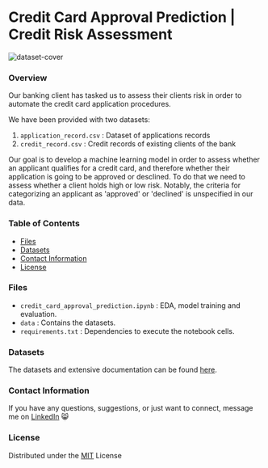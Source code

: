 # Credit Card Approval Prediction | Credit Risk Assessment
![dataset-cover](https://github.com/user-attachments/assets/90d9b6c9-6b04-453e-a117-67961d94df80)

### Overview
Our banking client has tasked us to assess their clients risk in order to automate the credit card application procedures.

We have been provided with two datasets:
1. `application_record.csv` : Dataset of applications records
2. `credit_record.csv` : Credit records of existing clients of the bank

Our goal is to develop a machine learning model in order to assess whether an applicant qualifies for a credit card, and therefore whether their application is going to be approved or desclined. To do that we need to assess whether a client holds high or low risk.
Notably, the criteria for categorizing an applicant as 'approved' or 'declined' is unspecified in our data.

### Table of Contents
- [Files](#files)
- [Datasets](#datasets)
- [Contact Information](#contact-information)
- [License](#license)

### Files
- `credit_card_approval_prediction.ipynb` : EDA, model training and evaluation.
- `data` : Contains the datasets.
- `requirements.txt` : Dependencies to execute the notebook cells.

### Datasets
The datasets and extensive documentation can be found <a href="https://www.kaggle.com/datasets/rikdifos/credit-card-approval-prediction">here</a>.

### Contact Information
If you have any questions, suggestions, or just want to connect, message me on <a href="https://www.linkedin.com/in/stefania-syrsiri/">LinkedIn</a> 😸

### License
Distributed under the [MIT](https://choosealicense.com/licenses/mit/) License
